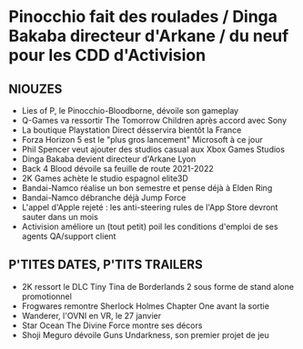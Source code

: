 # Pinocchio fait des roulades / Dinga Bakaba directeur d'Arkane / du neuf pour les CDD d'Activision

## NIOUZES

- Lies of P, le Pinocchio-Bloodborne, dévoile son gameplay
- Q-Games va ressortir The Tomorrow Children après accord avec Sony
- La boutique Playstation Direct désservira bientôt la France
- Forza Horizon 5 est le "plus gros lancement" Microsoft à ce jour
- Phil Spencer veut ajouter des studios casual aux Xbox Games Studios
- Dinga Bakaba devient directeur d'Arkane Lyon
- Back 4 Blood dévoile sa feuille de route 2021-2022
- 2K Games achète le studio espagnol elite3D
- Bandai-Namco réalise un bon semestre et pense déjà à Elden Ring
- Bandai-Namco débranche déjà Jump Force
- L'appel d'Apple rejeté : les anti-steering rules de l'App Store devront sauter dans un mois
- Activision améliore un (tout petit) poil les conditions d'emploi de ses agents QA/support client

## P'TITES DATES, P'TITS TRAILERS

- 2K ressort le DLC Tiny Tina de Borderlands 2 sous forme de stand alone promotionnel
- Frogwares remontre Sherlock Holmes Chapter One avant la sortie
- Wanderer, l'OVNI en VR, le 27 janvier
- Star Ocean The Divine Force montre ses décors
- Shoji Meguro dévoile Guns Undarkness, son premier projet de jeu
